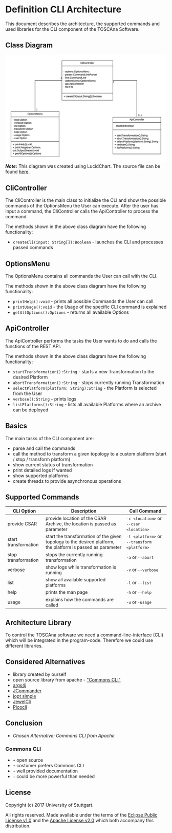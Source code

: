 # Definition CLI Architecture
This document describes the architecture, the supported commands and used libraries for the CLI component of the TOSCAna Software.

## Class Diagram
![Class Diagram](img/cli_class_diagram.png)
***Note:*** This diagram was created using LucidChart. The source file can be found [here](https://www.lucidchart.com/invitations/accept/6c4ca4c7-d79a-4fee-82ba-6a79e2971f39).

## CliController

The CliController is the main class to initialize the CLI and show the possible commands of the OptionsMenu the User can execute. After the user has input a command, the CliController calls the ApiController to process the command.

The methods shown in the above class diagram have the following functionality:
* `createCli(input: String[]):Boolean` - launches the CLI and processes passed commands

## OptionsMenu
The OptionsMenu contains all commands the User can call with the CLI.

The methods shown in the above class diagram have the following functionality:
* `printHelp():void` - prints all possible Commands the User can call
* `printUsage():void` - the Usage of the specific CLI command is explained
* `getAllOptions():Options` - returns all available Options

## ApiController
The ApiController performs the tasks the User wants to do and calls the functions of the REST API.

The methods shown in the above class diagram have the following functionality:
* `startTransformation():String` - starts a new Transformation to the desired Platform
* `abortTransformation():String` - stops currently running Transformation
* `selectPlatform(platform: String):String` - the Platform is selected from the User
* `verbose():String` - prints logs
* `listPlatforms():String` - lists all available Platforms where an archive can be deployed

## Basics
The main tasks of the CLI component are:
- parse and call the commands
- call the method to transform a given topology to a custom platform (start / stop / transform platform)
- show current status of transformation
- print detailed logs if wanted
- show supported platforms
- create threads to provide asynchronous operations

## Supported Commands
| CLI Option | Description | Call Command |
|-------------|-------------|-------------|
| provide CSAR | provide location of the CSAR Archive, the location is passed as parameter | `-c <location>` or `--csar <location>` |
| start transformation | start the transformation of the given topology to the desired platform, the platform is passed as parameter | `-t <platform>` or `--transform <platform>` |
| stop transformation | stops the currently running transformation | `-a` or `--abort` |
| verbose | show logs while transformation is running | `-v` or `--verbose` |
| list | show all available supported platforms | `-l` or `--list` |
| help | prints the man page | `-h` or `--help` |
| usage | explains how the commands are called | `-u` or `-usage` |

## Architecture Library
To control the TOSCAna software we need a command-line-interface (CLI) which will be integrated in the program-code. Therefore we could use different libraries.

## Considered Alternatives

* library created by ourself
* open source library from apache - ["Commons CLI"](https://commons.apache.org/proper/commons-cli/index.html)
* [args4j](https://github.com/kohsuke/args4j)
* [JCommander](https://github.com/cbeust/jcommander)
* [jopt simple](http://pholser.github.io/jopt-simple/examples.html)
* [JewelCli](http://jewelcli.lexicalscope.com/)
* [Picocli](https://github.com/remkop/picocli)


## Conclusion

* *Chosen Alternative: Commons CLI from Apache*

### Commons CLI

* `+` open source
* `+` costumer prefers Commons CLI
* `+` well provided documentation
* `-` could be more powerful than needed


## License

Copyright (c) 2017 University of Stuttgart.

All rights reserved. Made available under the terms of the [Eclipse Public License v1.0] and the [Apache License v2.0] which both accompany this distribution.

 [Apache License v2.0]: http://www.apache.org/licenses/LICENSE-2.0.html
 [Eclipse Public License v1.0]: http://www.eclipse.org/legal/epl-v10.html